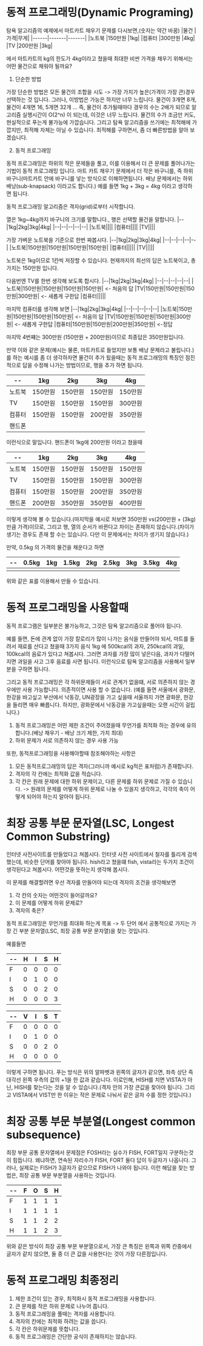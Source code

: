 # 동적 프로그래밍(Dynamic Programing)

탐욕 알고리즘의 예제에서 마트카트 채우기 문제를 다시보면,(숫자는 약간 바꿈)
|물건 |가격|무게|
|------|-------|-------|
|노트북 |150만원 |1kg|
|컴퓨터 |300만원 |4kg|
|TV     |200만원 |3kg|

에서 마트카트의 kg의 한도가 4kg이라고 쳤을때 최대한 비싼 가격을 채우기 위해서는 어떤 물건으로 채워야 될까요?

1. 단순한 방법

가장 단순한 방법은 모든 물건의 조합을 시도 -> 가장 가치가 높은(가격이 가장 큰)경우 선택하는 것 입니다.
그러나, 이방법은 가능은 하지만 너무 느립니다. 물건이 3개면 8개, 물건이 4개면 16, 5개면 32개 ... 즉, 물건이 추가될때마다 경우의 수는 2배가 되므로 알고리즘 실행시간이 O(2^n) 이 되는데, 이것은 너무 느립니다.
물건의 수가 조금만 커도, 현실적으로 푸는게 불가능에 가깝습니다.
그리고 탐욕 알고리즘을 쓰기에는 최적해에 가깝지만, 최적해 자체는 아닐 수 있습니다. 최적해를 구하면서, 좀 더 빠른방법을 알아 보겠습니다.

2. 동적 프로그래밍

동적 프로그래밍은 하위의 작은 문제들을 풀고, 이를 이용해서 더 큰 문제를 풀어나가는 기법이 동적 프로그래밍 입니다.
마트 카트 채우기 문제에서 더 작은 바구니를, 즉 하위 바구니(마트카트 안에 바구니를 넣는 방식으로 이해하면됩니다. 배낭 문제에서는 하위배낭(sub-knapsack) 이라고도 합니다.)
예를 들면 1kg + 3kg = 4kg 이라고 생각하면 됩니다.

동적 프로그래밍 알고리즘은 격자(grid)로부터 시작합니다.

 열은 1kg~4kg까지 바구니의 크기를 말합니다., 행은 선택할 물건을 말합니다.
|--|1kg|2kg|3kg|4kg|
|--|--|--|--|--|
|노트북||||
|컴퓨터||||
|TV||||


가장 가벼운 노트북을 기준으로 한번 짜봅시다.
|--|1kg|2kg|3kg|4kg|
|--|--|--|--|--|
|노트북|150만원|150만원|150만원|150만원|
|컴퓨터|||||
|TV|||||


노트북은 1kg이므로 1칸씩 저장할 수 있습니다.
현재까지의 최선의 답은 노트북이고, 총 가치는 150만원 입니다.

다음번엔 TV를 한번 생각해 보도록 합시다.
|--|1kg|2kg|3kg|4kg|
|--|--|--|--|--|
|노트북|150만원|150만원|150만원|150만원| <- 처음의 답
|TV|150만원|150만원|150만원|300만원| <- 새롭게 구한답
|컴퓨터|||||


마지막 컴퓨터를 생각해 보면
|--|1kg|2kg|3kg|4kg|
|--|--|--|--|--|
|노트북|150만원|150만원|150만원|150만원| <- 처음의 답
|TV|150만원|150만원|150만원|300만원| <- 새롭게 구한답
|컴퓨터|150만원|150만원|200만원|350만원| <-정답

마지막 4번쨰는 300만원 (150만원 + 200만원)이므로 최종답은 350만원입니다.

만약 이와 같은 문제(예시는 물론, 마트카트로 들었지만 보통 배낭 문제라고 불립니다.)를 하는 예시를 좀 더 생각하자면
물건이 추가 됬을때는 동적 프로그래밍의 특징인 점진적으로 답을 수정해 나가는 방법이므로, 행을 추가 하면 됩니다.

|--|1kg|2kg|3kg|4kg|
|--|--|--|--|--|
|노트북|150만원|150만원|150만원|150만원|
|TV|150만원|150만원|150만원|300만원|
|컴퓨터|150만원|150만원|200만원|350만원|
|핸드폰|||||

이런식으로 말입니다. 핸드폰이 1kg에 200만원 이라고 쳤을때

|--|1kg|2kg|3kg|4kg|
|--|--|--|--|--|
|노트북|150만원|150만원|150만원|150만원|
|TV|150만원|150만원|150만원|300만원|
|컴퓨터|150만원|150만원|200만원|350만원|
|핸드폰|200만원|350만원|350만원|400만원|

이렇게 생각해 볼 수 있습니다.(마지막을 예시로 처보면 350만원 vs(200만원 + (3kg)만큼 가격)이므로,
그리고 행, 열의 순서가 바뀐다고 차이는 존재하지 않습니다.(차이가 생기는 경우도 존재 할 수는 있습니다. 다만 이 문제에서는 차이가 생기지 않습니다.)

만약, 0.5kg 의 가격의 물건을 채운다고 하면

|--|0.5kg|1kg|1.5kg|2kg|2.5kg|3kg|3.5kg|4kg|
|--|--|--|--|--|--|--|--|--|
|  |  |  |  |  |  |  |  |  |


위와 같은 표를 이용해서 만들 수 있습니다.

# 동적 프로그래밍을 사용할때

동적 프로그램은 일부분은 불가능하고, 그것은 탐욕 알고리즘으로 풀어야 됩니다.

예를 들면, 돈에 관계 없이 가장 칼로리가 많이 나가는 음식을 만들어야 되서, 마트를 들려서 재료를 산다고 쳤을때
3가지 음식 1kg 에 500kcal의 과자, 250kcal의 과일, 100kcal의 음료가 있다고 쳐봅시다.
그러면 과자를 가장 많이 넣은다음, 과자가 다떨어지면 과일을 사고 그후 음료를 사면 됩니다. 이런식으로 탐욕 알고리즘을 사용해서 일부분을 구하면 됩니다.

그리고 동적 프로그래밍은 각 하위문제들이 서로 관계가 없을떄, 서로 의존하지 않는 경우에만 사용 가능합니다. 의존적이면 사용 할 수 없습니다.
(예를 들면 서울에서 광화문, 한강을 바고싶고 부산에서 낙동강, UN광장을 가고 싶을때 서울까지 가면 광화문, 한강을 들리면 매우 빠릅니다. 하지만, 광화문에서 낙동강을 가고싶을때는 오랜 시간이 걸립니다.)

1. 동적 프로그래밍은 어떤 제한 조건이 주어졌을때 무언가를 최적화 하는 경우에 유의합니다.(배낭 채우기 - 배낭 크기 제한, 가치 최대)
2. 하위 문제가 서로 의존하지 않는 경우 사용 가능

또한, 동적프로그래밍을 사용해야할때 참조해야하는 사항은

1. 모든 동적프로그래밍의 답은 격자(그러니까 예시로 kg적은 표처럼)가 존재합니다.
2. 격자의 각 칸에는 최적화 값을 적습니다.
3. 각 칸은 원래 문제에 대한 하위 문제이고, 다른 문제를 하위 문제로 가질 수 있습니다. -> 원래의 문제를 어떻게 하위 문제로 나눌 수 있을지 생각하고, 각각의 축이 어떻게 되어야 하는지 알아야 됩니다.

# 최장 공통 부문 문자열(LSC, Longest Common Substring)

인터넷 사전사이트를 만들었다고 쳐봅시다. 인터넷 사전 사이트에서 철자를 틀리게 검색했는데, 비슷한 단어를 찾아야 됩니다. hish라고 쳤을떄 fish, vista라는 두가지 조건이 생각된다고 쳐봅시다. 어떤것을 뜻하는지 생각해 봅시다.

이 문제를 해결할려면 우선 격자를 만들어야 되는데 격자의 조건을 생각해보면
1. 각 칸의 숫자는 어떤것이 들어갈까요?
2. 이 문제를 어떻게 하위 문제로?
3. 격자의 축은?

동적 프로그래밍은 무언가를 최대화 하는게 목표 -> 두 단어 에서 공통적으로 가지는 가장 긴 부분 문자열(LSC, 최장 공통 부문 문자열)을 찾는 것입니다.

예를들면

|--|H|I|S|H|
|--|--|--|--|--|
|F|0|0|0|0|
|I|0|1|0|0|
|S|0|0|2|0|
|H|0|0|0|3|


|--|V|I|S|T|
|--|--|--|--|--|
|F|0|0|0|0|
|I|0|1|0|0|
|S|0|0|2|0|
|H|0|0|0|0|


이렇게 구하면 됩니다. 푸는 방식은 위의 알파벳과 왼쪽의 글자가 같으면, 좌측 상단 즉 대각선 왼쪽 우측의 값의 +1을 한 값과 같습니다.
이로인해, HISH를 치면 VISTA가 아닌, HISH를 찾는다는 것을 알 수 있습니다.(격자 안의 가장 큰값을 찾아야 됩니다. 그리고 VISTA에서 VIST만 한 이유는 작은 문제로 나눠서 같은 글자 수를 정한 것입니다.)

# 최장 공통 부문 부분열(Longest common subsequence)

최장 부문 공통 문자열에서 문제점은 FOSH라는 실수가 FISH, FORT일지 구분하는것이 힘듭니다.
왜냐하면, 연속된 자리수가 FISH, FORT 둘다 답이 두글자가 나옵니다.
그러나, 실제로는 FISH가 3글자가 같으므로 FISH가 나와야 됩니다. 이런 해답을 찾는 방법은, 최장 공통 부문 부분열을 사용하는 것입니다.


|--|F|O|S|H|
|--|--|--|--|--|
|F|1|1|1|1|
|I|1|1|1|1|
|S|1|1|2|2|
|H|1|1|2|3|


위와 같은 방식이 최장 공통 부문 부분열으로서, 가장 큰 특징은 왼쪽과 위쪽 칸중에서 글자가 같지 않으면, 둘 중 더 큰 값을 사용한다는 것이 가장 다른점입니다.

# 동적 프로그래밍 최종정리

1. 제한 조건이 있는 경우, 최적화시 동적 프로그래밍을 사용합니다.
2. 큰 문제를 작은 하위 문제로 나누어 풉니다.
3. 동적 프로그래밍을 풀때는 격자를 사용합니다.
4. 격자의 칸에는 최적화 하려는 값을 씁니다.
5. 각 칸은 하위문제를 뜻합니다.
6. 동적 프로그래밍은 간단한 공식이 존재하지는 않습니다.
